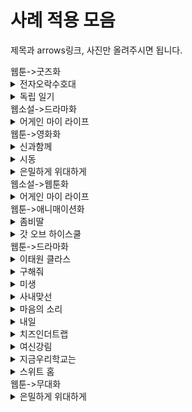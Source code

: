 # 사례 적용 모음
제목과 arrows링크, 사진만 올려주시면 됩니다. 

<summary>웹툰->굿즈화</summary>
<div markdown="1">   
 
<details>
<summary>전자오락수호대</summary>
<div markdown="1">       

[전자오락수호대.txt](https://github.com/chunsejin/web-media-mix/files/8488472/default.txt)

https://arrows.app/#/googledrive/ids=1jW8ZVTFIbMY1H4PB9zf7XCAffeuY0ZwG

  
![전자오락수호대(웹툰_게임_굿즈)](https://user-images.githubusercontent.com/83636246/163371733-bdb2e77a-b06b-4b7f-a3ed-88a151b9fa1a.png)

</div>
</details>

<details>
<summary>독립 일기</summary>
<div markdown="1">
https://drive.google.com/file/d/1d_xdrh8vep3lMvruQvoYkRDuJXQ2nEX7/view?usp=sharing
 
![독립일기 arrow](https://user-images.githubusercontent.com/100740570/169640293-72db18c3-9660-4e1d-9d4b-817e9195b4e3.png)
  
</div>
</details>
  
</div>
</details>

<summary>웹소설->드라마화</summary>
<div markdown="1">
<details>
<summary>어게인 마이 라이프</summary>
<div markdown="1">       
https://drive.google.com/file/d/1hJyuVDndeFn6dStbTt7yZsVBbwsPhfZr/view?usp=sharing

![어게인 마이 라이프](https://user-images.githubusercontent.com/101037541/169456319-6008225e-ae65-46a6-9433-1a4823801a25.png)

</div>
</details>
</div>
</details>

<summary>웹툰->영화화</summary>
<div markdown="1"> 
<details>
<summary>신과함께</summary>
<div markdown="1">       

[신과함께.txt](https://github.com/chunsejin/web-media-mix/blob/Minimin_branch/arrows/sin.txt)

https://drive.google.com/file/d/1HjyXxeW_LYCCL5CBZp4auWtwr8YFJ8Ee/view?usp=sharing

![Webtoon_Movie(신과함께)](https://user-images.githubusercontent.com/100695795/163532696-8f849479-bafe-4a05-9498-cc251a751abe.png)

</div>
</details>
  
<details>
<summary>시동</summary>
<div markdown="1">
https://drive.google.com/file/d/1mg9JP7K6JeabkUUAKbrPJ2VOVd2WfKVy/view?usp=sharing
  
![Webtoon_Movie (1)](https://user-images.githubusercontent.com/100738541/169811031-4b4501b2-be38-44c7-a34f-6d9438a1d909.png)

</div>
</details>

<details>
<summary>은밀하게 위대하게</summary>
<div markdown="1">
https://arrows.app/#/local/id=1BrMfj4mYFIleRMSeIu4
  
![Webtoon_Movie (은밀하게 위대하게)](https://user-images.githubusercontent.com/90401682/170238764-9723f075-2dd7-4dbb-a922-0a7bd89a5395.png)
 </div>
 </details>
  
</div>
</details>

<summary>웹소설->웹툰화</summary>
<div markdown="1"> 
<details>

<summary>어게인 마이 라이프</summary>
<div markdown="1">       
https://drive.google.com/file/d/1hJyuVDndeFn6dStbTt7yZsVBbwsPhfZr/view?usp=sharing

![어게인 마이 라이프](https://user-images.githubusercontent.com/101037541/169456319-6008225e-ae65-46a6-9433-1a4823801a25.png)

</div>
</details>

</div>
</details>

<summary>웹툰->애니매이션화</summary>
<div markdown="1"> 


<details>
<summary>좀비딸</summary>
<div markdown="1">       
https://drive.google.com/file/d/1cZpwi8PCL_hDUHuPLUnG3fGKY80GjP2Z/view?usp=sharing

![좀비딸](https://user-images.githubusercontent.com/101037541/169456512-118fed9f-060a-47d1-95c7-8acb211e60bf.png)

</div>
</details>

<details>
<summary>갓 오브 하이스쿨</summary>
<div markdown="1">
https://drive.google.com/file/d/1CPje2YzC6uA0hfMnaA90LU0O_kHMSvX8/view?usp=sharing
 
![갓오브하이스쿨 arrow](https://user-images.githubusercontent.com/100740570/170056498-0c04114d-f51f-4595-b338-1d1404452742.png)

</div>
</details>

</div>
</details>

<summary>웹툰->드라마화</summary>
<div markdown="1"> 

<details>
<summary>이태원 클라스</summary>
<div markdown="1">       
https://arrows.app/#/googledrive/ids=1digGNSK0Z7CGd-qRGWAva6PH639zsw3i

![이태원클라쓰 (웹툰_-_드라마)](https://user-images.githubusercontent.com/101037541/169456784-d818ab58-9c88-4ddd-b441-fbf2604f4752.png)

</div>
</details>

<details>
<summary>구해줘</summary>
<div markdown="1">       
https://drive.google.com/file/d/1QSsnHrqc-orWVtn5Jq-NHsppVRZEfBCv/view?usp=sharing

![구해줘_arrows](https://user-images.githubusercontent.com/101037541/169456908-84671363-2953-4f46-b87f-d7b95c263a1b.png)
  
</div>
</details>

<details>
<summary>미생</summary>
<div markdown="1">       
https://drive.google.com/file/d/1cwuMniCuJ3HiXl_9KneUDV-iQK5qbclG/view?usp=sharing

![미생](https://user-images.githubusercontent.com/101037541/169456987-a51a7ff9-a75a-4af0-8b42-73f19bc405fc.png)

</div>
</details>

<details>
<summary>사내맞선</summary>
<div markdown="1">       
https://drive.google.com/file/d/1Gtq8sHrTZu2_pV0tzxJ2jb-mk9GTE4GG/view?usp=sharing

![사내맞선](https://user-images.githubusercontent.com/101037541/169457038-7fb22ef6-5ead-4faf-9c6e-62352cee992a.png)

</div>
</details>

<details>
<summary>마음의 소리</summary>
<div markdown="1">       
https://drive.google.com/file/d/1-1Nwn-bOFsFu3MT7uvi1siyWYZoe7hO6/view?usp=sharing

![마음의 소리_arrows](https://user-images.githubusercontent.com/101037541/169457110-a1e86bd2-9195-4463-872f-dc77f8d66a5c.png)

</div>
</details>

<details>
<summary>내일</summary>
<div markdown="1">       
https://drive.google.com/file/d/1KCZuhMGhJsdT2D2n8gTFKC6WDU1y3eui/view?usp=sharing

![내일](https://user-images.githubusercontent.com/101037541/169457164-e4db6f98-183d-48aa-bda8-4cc1bf4f02ce.png)

</div>
</details>

<details>
<summary>치즈인더트랩</summary>
<div markdown="1">       
https://drive.google.com/file/d/1o7CM0TZMEfl6ex0TWEHH0spI36IiqN5C/view?usp=sharing

![치즈인더트랩](https://user-images.githubusercontent.com/101037541/169457225-30b53d91-da14-4f5c-8be1-04c2ed885099.png)

</div>
</details>

<details>
<summary>여신강림</summary>
<div markdown="1">     
https://drive.google.com/file/d/1xLpipjE8ir7t2ojtZZMWr-jHgufKNaGn/view?usp=sharing
  
![여신강림](https://user-images.githubusercontent.com/101037541/169638875-2a79d99c-b8e1-4608-a4a3-28992563fe96.png)

</div>
</details>




<details>
<summary>지금우리학교는</summary>
<div markdown="1">
https://drive.google.com/file/d/1v89sO2_5bVma2PqN5UiSS8Wj2UXdWr_A/view?usp=sharing
 
![지금우리학교는](https://user-images.githubusercontent.com/80977178/167423217-2985704b-9932-4ffc-9666-9d962d6b60fa.png)
</div>
</details>

<details>
<summary>스위트 홈 </summary>
<div markdown="1">
https://drive.google.com/file/d/1ii9WYQneRnP5dWtVUn794prdntSll8Xc/view?usp=sharing
  
![스위트 홈](https://user-images.githubusercontent.com/80977178/167442319-b5a0c028-2669-4100-9e1a-bf48a4299289.png)
</div>
</details>

</div>
</details>

<summary>웹툰->무대화</summary>
<div markdown="1"> 

<details>
<summary>은밀하게 위대하게</summary>
<div markdown="1">       
https://arrows.app/#/local/id=ZLzRneF9pujpG8yvWlgM

![은밀하게 위대하게](https://user-images.githubusercontent.com/90401682/170238739-3ad21415-160c-490f-b537-577abc77b009.png)
</div>
</details>

</div>
